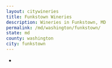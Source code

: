 ```yaml
---
layout: citywineries
title: Funkstown Wineries
description: Wineries in Funkstown, MD
permalink: /md/washington/funkstown/
state: md
county: washington
city: funkstown
---
```

-
